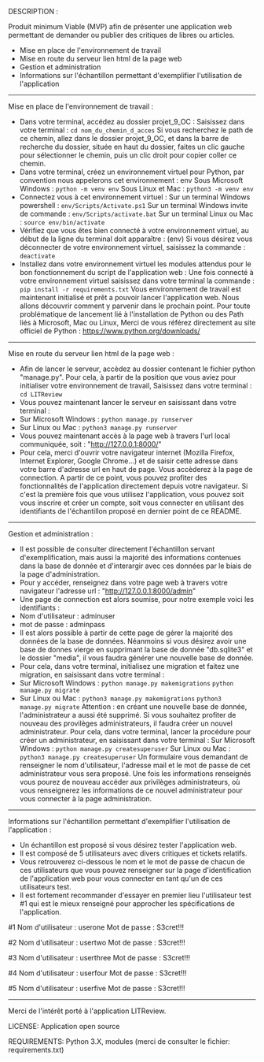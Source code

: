DESCRIPTION :

Produit minimum Viable (MVP) afin de présenter une application web permettant de demander ou publier des critiques de libres ou articles.

- Mise en place de l'environnement de travail
- Mise en route du serveur lien html de la page web
- Gestion et administration
- Informations sur l'échantillon permettant d'exemplifier l'utilisation de l'application

_______________________________________________________________________________

Mise en place de l'environnement de travail :

- Dans votre terminal, accédez au dossier projet_9_OC : Saisissez dans votre terminal : `cd nom_du_chemin_d_acces` 
Si vous recherchez le path de ce chemin, allez dans le dossier projet_9_OC, et dans la barre de recherche du dossier, située en haut du dossier, faites un clic gauche pour sélectionner le chemin, puis un clic droit pour copier coller ce chemin.
- Dans votre terminal, créez un environnement virtuel pour Python, par convention nous appelerons cet environnement : env
Sous Microsoft Windows : `python -m venv env`
Sous Linux et Mac : `python3 -m venv env`
- Connectez vous à cet environnement virtuel :
Sur un terminal Windows powershell : `env/Scripts/Activate.ps1`
Sur un terminal Windows invite de commande : `env/Scripts/activate.bat`
Sur un terminal Linux ou Mac : `source env/bin/activate`
- Vérifiez que vous êtes bien connecté à votre environnement virtuel, au début de la ligne du terminal doit apparaître : (env) Si vous désirez vous déconnecter de votre environnement virtuel, saisissez la commande : `deactivate`
- Installez dans votre environnement virtuel les modules attendus pour le bon fonctionnement du script de l'application web : Une fois connecté à votre environnement virtuel saisissez dans votre terminal la commande : `pip install -r requirements.txt`
Vous environnement de travail est maintenant initialisé et prêt a pouvoir lancer l'application web.
Nous allons découvrir comment y parvenir dans le prochain point.
Pour toute problématique de lancement lié à l'installation de Python ou des Path liés à Microsoft, Mac ou Linux, Merci de vous référez directement au site officiel de Python : https://www.python.org/downloads/
_______________________________________________________________________________

Mise en route du serveur lien html de la page web :

- Afin de lancer le serveur, accèdez au dossier contenant le fichier python "manage.py".
Pour cela, à partir de la position que vous aviez pour initialiser votre environnement de travail, Saisissez dans votre terminal : `cd LITReview`
- Vous pouvez maintenant lancer le serveur en saisissant dans votre terminal :
- Sur Microsoft Windows :     `python manage.py runserver`
- Sur Linux ou Mac :          `python3 manage.py runserver`
- Vous pouvez maintenant accès à la page web à travers l'url local communiquée, soit : "http://127.0.0.1:8000/"
- Pour cela, merci d'ouvrir votre navigateur internet (Mozilla Firefox, Internet Explorer, Google Chrome...) et de saisir cette adresse dans votre barre d'adresse url en haut de page.
Vous accèderez à la page de connection. 
A partir de ce point, vous pouvez profiter des fonctionnalités de l'application directement depuis votre navigateur.
Si c'est la première fois que vous utilisez l'application, vous pouvez soit vous inscrire et créer un compte, soit vous connecter en utilisant des identifiants de l'échantillon proposé en dernier point de ce README.

_______________________________________________________________________________

Gestion et administration :

- Il est possible de consulter directement l'échantillon servant d'exemplification, mais aussi la majorité des informations contenues dans la base de donnée et d'interargir avec ces données par le biais de la page d'administration.
- Pour y accéder, renseignez dans votre page web à travers votre navigateur l'adresse url : "http://127.0.0.1:8000/admin"
- Une page de connection est alors soumise, pour notre exemple voici les identifiants :
- Nom d'utilisateur :     adminuser
- mot de passe :          adminpass
- Il est alors possible à partir de cette page de gérer la majorité des données de la base de données.
Néanmoins si vous désirez avoir une base de donnes vierge en supprimant la base de donnée "db.sqlite3" et le dossier "media", il vous faudra générer une nouvelle base de donnée.
- Pour cela, dans votre terminal, initialisez une migration et faitez une migration, en saisissant dans votre terminal :
- Sur Microsoft Windows :     `python manage.py makemigrations`
                            `python manage.py migrate`
- Sur Linux ou Mac :          `python3 manage.py makemigrations`
                            `python3 manage.py migrate`
Attention : en créant une nouvelle base de donnée, l'administrateur a aussi été supprimé. Si vous souhaitez profiter de nouveau des provilèges administrateurs, il faudra créer un nouvel administrateur.
Pour cela, dans votre terminal, lancer la procédure pour créer un administrateur, en saisissant dans votre terminal :
Sur Microsoft Windows :     `python manage.py createsuperuser`
Sur Linux ou Mac :          `python3 manage.py createsuperuser`
Un formulaire vous demandant de renseigner le nom d'utilisateur, l'adresse mail et le mot de passe de cet administrateur vous sera proposé.
Une fois les informations renseignés vous pourez de nouveau accéder aux privilèges administrateurs, où vous renseignerez les informations de ce nouvel administrateur pour vous connecter à la page administration.

_______________________________________________________________________________

Informations sur l'échantillon permettant d'exemplifier l'utilisation de l'application :

- Un échantillon est proposé si vous désirez tester l'application web.
- Il est composé de 5 utilisateurs avec divers critiques et tickets relatifs.
- Vous retrouverez ci-dessous le nom et le mot de passe de chacun de ces utilisateurs que vous pouvez renseigner sur la page d'identification de l'application web pour vous connecter en tant qu'un de ces utilisateurs test.
- Il est fortement recommander d'essayer en premier lieu l'utilisateur test #1 qui est le mieux renseigné pour approcher les spécifications de l'application.

#1
Nom d'utilisateur :     userone
Mot de passe :          S3cret!!!

#2
Nom d'utilisateur :     usertwo
Mot de passe :          S3cret!!!

#3
Nom d'utilisateur :     userthree
Mot de passe :          S3cret!!!

#4
Nom d'utilisateur :     userfour
Mot de passe :          S3cret!!!

#5
Nom d'utilisateur :     userfive
Mot de passe :          S3cret!!!

_______________________________________________________________________________

Merci de l'intérêt porté à l'application LITReview.

LICENSE: Application open source

REQUIREMENTS: Python 3.X, modules (merci de consulter le fichier: requirements.txt)